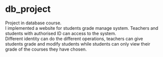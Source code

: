 # db_project
Project in database course.</br>
I implemented a website for students grade manage system. Teachers and students with authorised ID can access to the system.</br>
Different identity can do the different operations, teachers can give students grade and modify students while students can only view their grade of the courses they have chosen.
